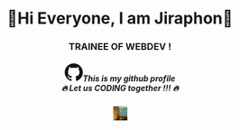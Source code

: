 <div align="center">
<h1>🌟Hi Everyone, I am Jiraphon🌟</h1>
<h3>TRAINEE OF WEBDEV !</h3>
<h5>

<img src="https://github.com/thejiraphxn/thejiraphxn/blob/main/assets/github-logo.png" />This is my github profile <br/>
🔥 Let us CODING together !!! 🔥 <br/>
</h5>
<img width="25px" src="https://github.com/thejiraphxn/thejiraphxn/blob/main/assets/meowmeme.jpeg" />

 </div>
<!---
thejiraphxn/thejiraphxn is a ✨ special ✨ repository because its `README.md` (this file) appears on your GitHub profile.
You can click the Preview link to take a look at your changes.
--->
